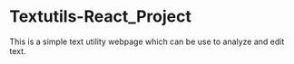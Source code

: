 # Textutils-React_Project
This is a simple text utility webpage which can be use to analyze and edit text.
